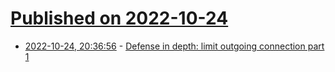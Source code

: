 # [Published on 2022-10-24](index.md)

* [2022-10-24, 20:36:56](https://lobste.rs/s/mqy2xe/defense_depth_limit_outgoing_connection) - [Defense in depth: limit outgoing connection part 1](https://www.buymeacoffee.com/betterdev/limit-outgoing-connection)
